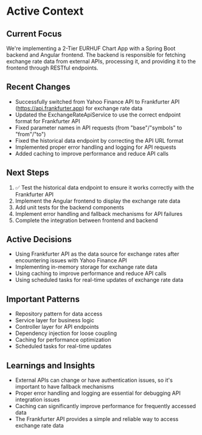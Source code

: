 # Active Context

## Current Focus
We're implementing a 2-Tier EURHUF Chart App with a Spring Boot backend and Angular frontend. The backend is responsible for fetching exchange rate data from external APIs, processing it, and providing it to the frontend through RESTful endpoints.

## Recent Changes
- Successfully switched from Yahoo Finance API to Frankfurter API (https://api.frankfurter.app) for exchange rate data
- Updated the ExchangeRateApiService to use the correct endpoint format for Frankfurter API
- Fixed parameter names in API requests (from "base"/"symbols" to "from"/"to")
- Fixed the historical data endpoint by correcting the API URL format
- Implemented proper error handling and logging for API requests
- Added caching to improve performance and reduce API calls

## Next Steps
1. ✅ Test the historical data endpoint to ensure it works correctly with the Frankfurter API
2. Implement the Angular frontend to display the exchange rate data
3. Add unit tests for the backend components
4. Implement error handling and fallback mechanisms for API failures
5. Complete the integration between frontend and backend

## Active Decisions
- Using Frankfurter API as the data source for exchange rates after encountering issues with Yahoo Finance API
- Implementing in-memory storage for exchange rate data
- Using caching to improve performance and reduce API calls
- Using scheduled tasks for real-time updates of exchange rate data

## Important Patterns
- Repository pattern for data access
- Service layer for business logic
- Controller layer for API endpoints
- Dependency injection for loose coupling
- Caching for performance optimization
- Scheduled tasks for real-time updates

## Learnings and Insights
- External APIs can change or have authentication issues, so it's important to have fallback mechanisms
- Proper error handling and logging are essential for debugging API integration issues
- Caching can significantly improve performance for frequently accessed data
- The Frankfurter API provides a simple and reliable way to access exchange rate data